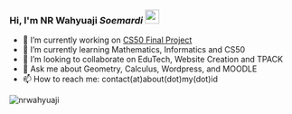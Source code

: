 ### Hi, I'm NR Wahyuaji <i>Soemardi</i> <img src="https://media.giphy.com/media/hvRJCLFzcasrR4ia7z/giphy.gif" width="25">
- 🔭 I’m currently working on <a href="https://cs50.harvard.edu/indonesia/2023/project/">CS50 Final Project</a>
- 🌱 I’m currently learning Mathematics, Informatics and CS50
- 👯 I’m looking to collaborate on EduTech, Website Creation and TPACK
- 💬 Ask me about Geometry, Calculus, Wordpress, and MOODLE
- 📫 How to reach me: contact(at)about(dot)my(dot)id

<img src="https://komarev.com/ghpvc/?username=nrwahyuaji&label=Profile%20views&color=0e75b6&style=flat" alt="nrwahyuaji" />
